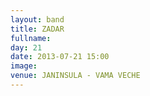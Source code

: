```yaml
---
layout: band
title: ZADAR
fullname: 
day: 21
date: 2013-07-21 15:00
image: 
venue: JANINSULA - VAMA VECHE
---
```



